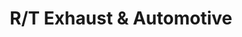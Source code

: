 ---
title: "R/T Exhaust & Automotive"
url: /galveston/r-t-exhaust-and-automotive/
shop: car repair
---